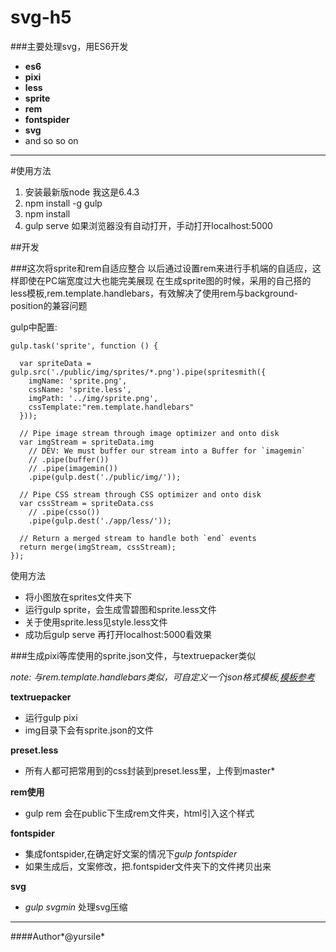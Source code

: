 # svg-h5
###主要处理svg，用ES6开发

* **es6**
* **pixi**
* **less**
* **sprite**
* **rem**
* **fontspider**
* **svg**
* and so so on

****
#使用方法
1. 安装最新版node 我这是6.4.3
2. npm install -g gulp
3. npm install
4. gulp serve
如果浏览器没有自动打开，手动打开localhost:5000


##开发


###这次将sprite和rem自适应整合
  以后通过设置rem来进行手机端的自适应，这样即使在PC端宽度过大也能完美展现
在生成sprite图的时候，采用的自己搭的less模板,rem.template.handlebars，有效解决了使用rem与background-position的兼容问题

gulp中配置:

	gulp.task('sprite', function () {

	  var spriteData = gulp.src('./public/img/sprites/*.png').pipe(spritesmith({
	    imgName: 'sprite.png',
	    cssName: 'sprite.less',
	    imgPath: '../img/sprite.png',
	    cssTemplate:"rem.template.handlebars"
	  }));
	 
	  // Pipe image stream through image optimizer and onto disk 
	  var imgStream = spriteData.img
	    // DEV: We must buffer our stream into a Buffer for `imagemin` 
	    // .pipe(buffer())
	    // .pipe(imagemin())
	    .pipe(gulp.dest('./public/img/'));
	 
	  // Pipe CSS stream through CSS optimizer and onto disk 
	  var cssStream = spriteData.css
	    // .pipe(csso())
	    .pipe(gulp.dest('./app/less/'));
	 
	  // Return a merged stream to handle both `end` events 
	  return merge(imgStream, cssStream);
	});
使用方法

* 将小图放在sprites文件夹下
* 运行gulp sprite，会生成雪碧图和sprite.less文件
* 关于使用sprite.less见style.less文件
* 成功后gulp serve 再打开localhost:5000看效果



###生成pixi等库使用的sprite.json文件，与textruepacker类似


*note: 与rem.template.handlebars类似，可自定义一个json格式模板,[模板参考](https://github.com/twolfson/spritesheet-templates#templates)*

**textruepacker**

* 运行gulp pixi
* img目录下会有sprite.json的文件

**preset.less**
* 所有人都可把常用到的css封装到preset.less里，上传到master*


**rem使用**
* gulp rem 会在public下生成rem文件夹，html引入这个样式



**fontspider**
* 集成fontspider,在确定好文案的情况下*gulp fontspider*
* 如果生成后，文案修改，把.fontspider文件夹下的文件拷贝出来

**svg**
* *gulp svgmin* 处理svg压缩





---------------------------------------

####Author*@yursile*

